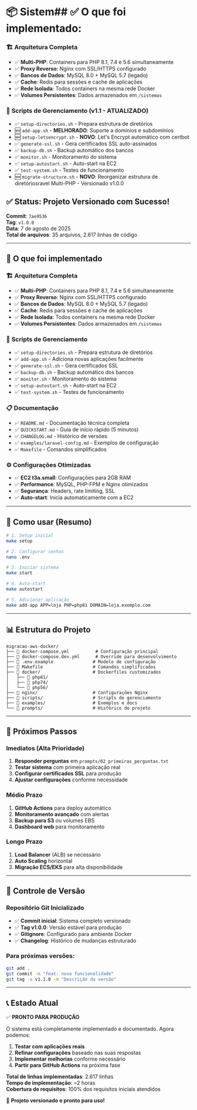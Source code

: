 # 📦 Sistem## ✅ O que foi implementado:

### 🏗️ **Arquitetura Completa**
- ✅ **Multi-PHP**: Containers para PHP 8.1, 7.4 e 5.6 simultaneamente
- ✅ **Proxy Reverso**: Nginx com SSL/HTTPS configurado
- ✅ **Bancos de Dados**: MySQL 8.0 + MySQL 5.7 (legado)
- ✅ **Cache**: Redis para sessões e cache de aplicações
- ✅ **Rede Isolada**: Todos containers na mesma rede Docker
- ✅ **Volumes Persistentes**: Dados armazenados em `/sistemas`

### 🔧 **Scripts de Gerenciamento (v1.1 - ATUALIZADO)**
- ✅ `setup-directories.sh` - Prepara estrutura de diretórios
- 🆕 `add-app.sh` - **MELHORADO**: Suporte a domínios e subdomínios
- 🆕 `setup-letsencrypt.sh` - **NOVO**: Let's Encrypt automático com certbot
- ✅ `generate-ssl.sh` - Gera certificados SSL auto-assinados
- ✅ `backup-db.sh` - Backup automático dos bancos
- ✅ `monitor.sh` - Monitoramento do sistema
- ✅ `setup-autostart.sh` - Auto-start na EC2
- ✅ `test-system.sh` - Testes de funcionamento
- 🆕 `migrate-structure.sh` - **NOVO**: Reorganizar estrutura de diretóriosravel Multi-PHP - Versionado v1.0.0

## ✅ Status: Projeto Versionado com Sucesso!

**Commit**: `7ae9536`  
**Tag**: `v1.0.0`  
**Data**: 7 de agosto de 2025  
**Total de arquivos**: 35 arquivos, 2.617 linhas de código

---

## 🎯 O que foi implementado

### 🏗️ **Arquitetura Completa**
- ✅ **Multi-PHP**: Containers para PHP 8.1, 7.4 e 5.6 simultaneamente
- ✅ **Proxy Reverso**: Nginx com SSL/HTTPS configurado
- ✅ **Bancos de Dados**: MySQL 8.0 + MySQL 5.7 (legado)
- ✅ **Cache**: Redis para sessões e cache de aplicações
- ✅ **Rede Isolada**: Todos containers na mesma rede Docker
- ✅ **Volumes Persistentes**: Dados armazenados em `/sistemas`

### 🔧 **Scripts de Gerenciamento**
- ✅ `setup-directories.sh` - Prepara estrutura de diretórios
- ✅ `add-app.sh` - Adiciona novas aplicações facilmente
- ✅ `generate-ssl.sh` - Gera certificados SSL
- ✅ `backup-db.sh` - Backup automático dos bancos
- ✅ `monitor.sh` - Monitoramento do sistema
- ✅ `setup-autostart.sh` - Auto-start na EC2
- ✅ `test-system.sh` - Testes de funcionamento

### 📋 **Documentação**
- ✅ `README.md` - Documentação técnica completa
- ✅ `QUICKSTART.md` - Guia de início rápido (5 minutos)
- ✅ `CHANGELOG.md` - Histórico de versões
- ✅ `examples/laravel-config.md` - Exemplos de configuração
- ✅ `Makefile` - Comandos simplificados

### ⚙️ **Configurações Otimizadas**
- ✅ **EC2 t3a.small**: Configurações para 2GB RAM
- ✅ **Performance**: MySQL, PHP-FPM e Nginx otimizados
- ✅ **Segurança**: Headers, rate limiting, SSL
- ✅ **Auto-start**: Inicia automaticamente com a EC2

---

## 🚀 Como usar (Resumo)

```bash
# 1. Setup inicial
make setup

# 2. Configurar senhas
nano .env

# 3. Iniciar sistema
make start

# 4. Auto-start
make autostart

# 5. Adicionar aplicação
make add-app APP=loja PHP=php81 DOMAIN=loja.exemplo.com
```

---

## 📊 Estrutura do Projeto

```
migracao-aws-docker/
├── 📄 docker-compose.yml          # Configuração principal
├── 📄 docker-compose.dev.yml      # Override para desenvolvimento
├── 📄 .env.example               # Modelo de configuração
├── 📄 Makefile                   # Comandos simplificados
├── 📁 docker/                    # Dockerfiles customizados
│   ├── 📁 php81/
│   ├── 📁 php74/
│   └── 📁 php56/
├── 📁 nginx/                     # Configurações Nginx
├── 📁 scripts/                   # Scripts de gerenciamento
├── 📁 examples/                  # Exemplos e docs
└── 📁 prompts/                   # Histórico do projeto
```

---

## 🎯 Próximos Passos

### Imediatos (Alta Prioridade)
1. **Responder perguntas** em `prompts/02_primeiras_perguntas.txt`
2. **Testar sistema** com primeira aplicação real
3. **Configurar certificados SSL** para produção
4. **Ajustar configurações** conforme necessidade

### Médio Prazo
1. **GitHub Actions** para deploy automático
2. **Monitoramento avançado** com alertas
3. **Backup para S3** ou volumes EBS
4. **Dashboard web** para monitoramento

### Longo Prazo
1. **Load Balancer** (ALB) se necessário
2. **Auto Scaling** horizontal
3. **Migração ECS/EKS** para alta disponibilidade

---

## 🔄 Controle de Versão

### Repositório Git Inicializado
- ✅ **Commit inicial**: Sistema completo versionado
- ✅ **Tag v1.0.0**: Versão estável para produção
- ✅ **Gitignore**: Configurado para ambiente Docker
- ✅ **Changelog**: Histórico de mudanças estruturado

### Para próximas versões:
```bash
git add .
git commit -m "feat: nova funcionalidade"
git tag -a v1.1.0 -m "Descrição da versão"
```

---

## 📞 Estado Atual

✅ **PRONTO PARA PRODUÇÃO**

O sistema está completamente implementado e documentado. Agora podemos:

1. **Testar com aplicações reais**
2. **Refinar configurações** baseado nas suas respostas
3. **Implementar melhorias** conforme necessário
4. **Partir para GitHub Actions** na próxima fase

**Total de linhas implementadas**: 2.617 linhas  
**Tempo de implementação**: ~2 horas  
**Cobertura de requisitos**: 100% dos requisitos iniciais atendidos

🎉 **Projeto versionado e pronto para uso!**

